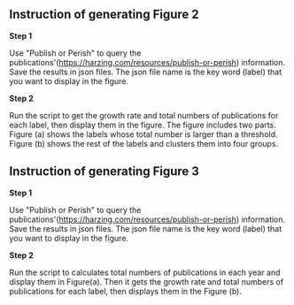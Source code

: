 ## Instruction of generating Figure 2
**Step 1** 

Use "Publish or Perish" to query the publications'(https://harzing.com/resources/publish-or-perish) information. Save the results in json files. The json file name is the key word (label) that you want to display in the figure.

**Step 2** 

Run the script to get the growth rate and total numbers of publications for each label, then display them in the figure. The figure includes two parts. Figure (a) shows the labels whose total number is larger than a threshold. Figure (b) shows the rest of the labels and clusters them into four groups.

## Instruction of generating Figure 3
**Step 1** 

Use "Publish or Perish" to query the publications'(https://harzing.com/resources/publish-or-perish) information. Save the results in json files. The json file name is the key word (label) that you want to display in the figure.

**Step 2**

Run the script to calculates total numbers of publications in each year and display them in Figure(a). Then it gets the growth rate and total numbers of publications for each label, then displays them in the Figure (b).
